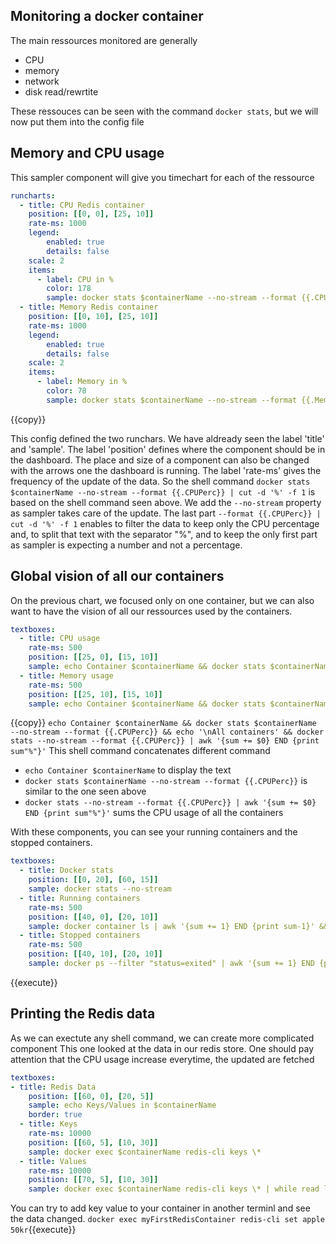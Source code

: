 ## Monitoring a docker container
The main ressources monitored are generally
- CPU
- memory
- network
- disk read/rewrtite 
  
These ressouces can be seen with the command `docker stats`, but we will now put them into the config file

## Memory and CPU usage
This sampler component will give you timechart for each of the ressource
```yaml
runcharts:
  - title: CPU Redis container
    position: [[0, 0], [25, 10]]
    rate-ms: 1000
    legend:
        enabled: true
        details: false
    scale: 2
    items:
      - label: CPU in %
        color: 178
        sample: docker stats $containerName --no-stream --format {{.CPUPerc}} | cut -d '%' -f 1
  - title: Memory Redis container
    position: [[0, 10], [25, 10]]
    rate-ms: 1000
    legend:
        enabled: true
        details: false
    scale: 2
    items:
      - label: Memory in %
        color: 78
        sample: docker stats $containerName --no-stream --format {{.MemPerc}} | cut -d '%' -f 1
```
{{copy}}

This config defined the two runchars. We have aldready seen the label 'title' and 'sample'. The label 'position' defines where the component should be in the dashboard. The place and size of a component can also be changed with the arrows one the dashboard is running. The label 'rate-ms' gives the frequency of the update of the data. 
So the shell command `docker stats $containerName --no-stream --format {{.CPUPerc}} | cut -d '%' -f 1` is based on the shell command seen above. We add the `--no-stream` property as sampler takes care of the update. The last part `--format {{.CPUPerc}} | cut -d '%' -f 1` enables to filter the data to keep only the CPU percentage and, to split that text with the separator "%", and to keep the only first part as sampler is expecting a number and not a percentage. 

## Global vision of all our containers
On the previous chart, we focused only on one container, but we can also want to have the vision of all our ressources used by the containers.


```yaml
textboxes:
  - title: CPU usage
    rate-ms: 500
    position: [[25, 0], [15, 10]]
    sample: echo Container $containerName && docker stats $containerName --no-stream --format {{.CPUPerc}} && echo '\nAll containers' && docker stats --no-stream --format {{.CPUPerc}} | awk '{sum += $0} END {print sum"%"}'
  - title: Memory usage
    rate-ms: 500
    position: [[25, 10], [15, 10]]
    sample: echo Container $containerName && docker stats $containerName --no-stream  --format {{.MemPerc}} && echo '\nAll containers' && docker stats --no-stream --format {{.MemPerc}} | awk '{sum += $0} END {print sum"%"}'
```
{{copy}}
`echo Container $containerName && docker stats $containerName --no-stream --format {{.CPUPerc}} && echo '\nAll containers' && docker stats --no-stream --format {{.CPUPerc}} | awk '{sum += $0} END {print sum"%"}'`
This shell command concatenates different command
 - `echo Container $containerName` to display the text
 - `docker stats $containerName --no-stream --format {{.CPUPerc}}` is similar to the one seen above
 - `docker stats --no-stream --format {{.CPUPerc}} | awk '{sum += $0} END {print sum"%"}'` sums the CPU usage of all the containers


With these components, you can see your running containers and the stopped containers. 
```yaml
textboxes:
  - title: Docker stats
    position: [[0, 20], [60, 15]]
    sample: docker stats --no-stream
  - title: Running containers
    rate-ms: 500
    position: [[40, 0], [20, 10]]
    sample: docker container ls | awk '{sum += 1} END {print sum-1}' && echo && docker container ls --format "table {{.ID}}\t{{.Image}}"
  - title: Stopped containers
    rate-ms: 500
    position: [[40, 10], [20, 10]]
    sample: docker ps --filter "status=exited" | awk '{sum += 1} END {print sum-1}' && echo && docker ps --filter "status=exited" --format "table {{.ID}}\t{{.Image}}"
```
{{execute}}


## Printing the Redis data
As we can exectute any shell command, we can create more complicated component
This one looked at the data in our redis store. One should pay attention that the CPU usage increase everytime, the updated are fetched

```yaml
textboxes:
- title: Redis Data
    position: [[60, 0], [20, 5]]
    sample: echo Keys/Values in $containerName
    border: true
  - title: Keys
    rate-ms: 10000
    position: [[60, 5], [10, 30]]
    sample: docker exec $containerName redis-cli keys \*
  - title: Values
    rate-ms: 10000
    position: [[70, 5], [10, 30]]
    sample: docker exec $containerName redis-cli keys \* | while read line ; do docker exec $containerName redis-cli get $line ; done
```

You can try to add key value to your container in another terminl and see the data changed.
`docker exec myFirstRedisContainer redis-cli set apple 50kr`{{execute}}

